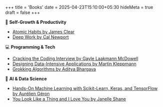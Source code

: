 +++
title = 'Books'
date = 2025-04-23T15:10:00+05:30
hideMeta = true
draft = false
+++

📘 **Self-Growth & Productivity**
- [Atomic Habits by James Clear](https://jamesclear.com/atomic-habits)
- [Deep Work by Cal Newport](https://www.calnewport.com/books/deep-work/)

💻 **Programming & Tech**
- [Cracking the Coding Interview by Gayle Laakmann McDowell](https://www.careercup.com/book)
- [Designing Data-Intensive Applications by Martin Kleppmann](https://dataintensive.net/)
- [Grokking Algorithms by Aditya Bhargava](https://www.manning.com/books/grokking-algorithms)

🤖 **AI & Data Science**
- [Hands-On Machine Learning with Scikit-Learn, Keras, and TensorFlow by Aurélien Géron](https://www.oreilly.com/library/view/hands-on-machine-learning/9781492032632/)
- [You Look Like a Thing and I Love You by Janelle Shane](http://aiweirdness.com/book/)
